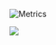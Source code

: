 ![Metrics](https://metrics.lecoq.io/nukestye?template=classic&introduction=1&base=header%2C%20activity%2C%20community%2C%20repositories%2C%20metadata&base.indepth=false&base.hireable=false&base.skip=false&introduction=false&introduction.title=false&config.timezone=Europe%2FLondon)

[![](https://visitcount.itsvg.in/api?id=Nukestye&label=Profile%20Views&color=11&icon=5&pretty=true)](https://visitcount.itsvg.in)
